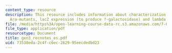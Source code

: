 ```yaml
---
content_type: resource
description: This resource includes information about characterization of putative
  Ara-mutants, lacZ expression (to produce ?-galactosidase) and lambda titration.
file: /media/https%3A/open-learning-course-data-rc.s3.amazonaws.com/7-02-experimental-biology-communication-spring-2005/73538eda2c4fc6ec262995eecdedbd23_gen3_recnotes_es.pdf
file_type: application/pdf
resourcetype: Document
title: gen3_recnotes_es.pdf
uid: 73538eda-2c4f-c6ec-2629-95eecdedbd23
---
```

